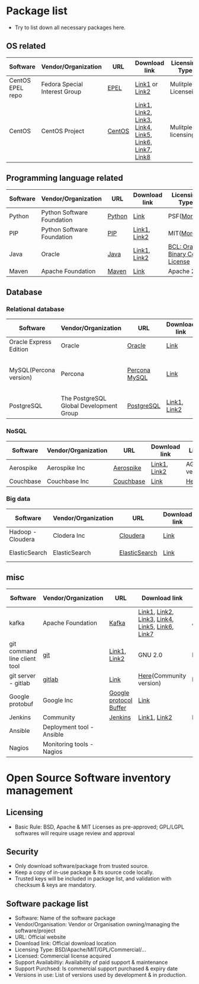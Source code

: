 # Package list 
- Try to list down all necessary packages here.

## OS related
| Software |Vendor/Organization | URL | Download link | Licensing Type |Licensed(Commercial package only) |Support Availability | Support Purchased | Version In use |
|-|-|-|-|-|-|-|-|-|
| CentOS EPEL repo | Fedora Special Interest Group | [EPEL](https://fedoraproject.org/wiki/EPEL) | [Link1](https://dl.fedoraproject.org/pub) or [Link2](http://download.fedoraproject.org/pub) | Mulitple Licenseing | N/A | N/A | N/A | N/A |
| CentOS | CentOS Project | [CentOS](https://www.centos.org/) | [Link1](http://ftp.isu.edu.tw/pub/), [Link2](http://ftp.ksu.edu.tw/pub/), [Link3](http://ftp.yzu.edu.tw/Linux/), [Link4](http://ftp.twaren.net/Linux/), [Link5](http://centos.cs.nctu.edu.tw/), [Link6](http://ftp.tc.edu.tw/Linux/), [Link7](http://ftp.stu.edu.tw/Linux/), [Link8](http://ftp.twaren.net/Linux/) | Mulitple licensing | N/A | N/A | N/A | N/A |

## Programming language related
| Software |Vendor/Organization | URL | Download link | Licensing Type |Licensed(Commercial package only) |Support Availability | Support Purchased | Version In use |
|-|-|-|-|-|-|-|-|-|
| Python | Python Software Foundation | [Python](https://www.python.org) | [Link](https://www.python.org/ftp/python/) | PSF([More...](https://docs.python.org/3/license.html)) | N/A | N/A | N/A | N/A |
| PIP | Python Software Foundation | [PIP](https://pypi.python.org/) | [Link1](https://pypi.python.org/), [Link2](https://pypi.fcio.net/) | MIT([More...](https://en.wikipedia.org/wiki/MIT_License)) | N/A | N/A | N/A | N/A |
| Java | Oracle | [Java](https://www.oracle.com/java/index.html) | [Link1](http://download.oracle.com), [Link2](http://edelivery.oracle.com/) | [BCL: Oracle Binary Code License](http://www.oracle.com/technetwork/java/javase/terms/license/index.html) | N/A | N/A | N/A | N/A |
| Maven | Apache Foundation | [Maven](https://mvnrepository.com) | [Link](https://mvnrepository.com) | Apache 2.0 | N/A | N/A | N/A | N/A |

## Database
### Relational database
| Software | Vendor/Organization | URL | Download link | Licensing Type |Licensed(Commercial package only) |Support Availability | Support Purchased | Version In use |
|-|-|-|-|-|-|-|-|-|
| Oracle Express Edition | Oracle | [Oracle](http://download.oracle.com) | [Link](http://www.oracle.com/technetwork/database/database-technologies/express-edition/downloads/index.html) | OTN([More...](http://www.oracle.com/technetwork/licenses/database-11g-express-license-459621.html)) | N/A | N/A | N/A | 11GR2 |
| MySQL(Percona version) | Percona | [Percona MySQL](http://percona.com/) |[Link](http://percona.com/download) | [Creative Commons Attribution-ShareAlike 2.0 Generic](https://creativecommons.org/licenses/by-sa/2.0/) | N/A | N/A | N/A | N/A |
| PostgreSQL | The PostgreSQL Global Development Group | [PostgreSQL](https://www.postgresql.org/) | [Link1](http://yum.postgresql.org), [Link2](http://download.postgresql.org) |[PostreSQL License](http://www.opensource.org/licenses/postgresql)| N/A | N/A |N/A |N/A |

### NoSQL
| Software |Vendor/Organization | URL | Download link | Licensing Type |Licensed(Commercial package only) |Support Availability | Support Purchased | Version In use |
|-|-|-|-|-|-|-|-|-|
| Aerospike | Aerospike Inc | [Aerospike](http://www.aerospike.com) | [Link1](http://aerospike.com/download/), [Link2](http://aerospike.com/download) | AGPL(Community version) | N/A | N/A | N/A | N/A |
| Couchbase | Couchbase Inc | [Couchbase](https://www.couchbase.com/) | [Link](http://packages.couchbase.com/releases/) | [Here](https://www.couchbase.com/community) | N/A | N/A | N/A | N/A |

### Big data
| Software |Vendor/Organization | URL | Download link | Licensing Type |Licensed(Commercial package only) |Support Availability | Support Purchased | Version In use |
|-|-|-|-|-|-|-|-|-|
| Hadoop - Cloudera | Clodera Inc | [Cloudera](https://www.cloudera.com) | [Link](https://repository.cloudera.com/) | Apache 2.0 | N/A | N/A | N/A | N/A |
| ElasticSearch | ElasticSearch | [ElasticSearch](https://www.elastic.co/) | [Link](https://www.elastic.co/downloads) | Apache 2.0| N/A| N/A | N/A | N/A|

## misc
| Software |Vendor/Organization | URL | Download link | Licensing Type |Licensed(Commercial package only) |Support Availability | Support Purchased | Version In use |
|-|-|-|-|-|-|-|-|-|
| kafka | Apache Foundation | [Kafka](https://kafka.apache.org/) | [Link1](http://apache.stu.edu.tw/), [Link2](http://ftp.mirror.tw/pub), [Link3](http://ftp.tc.edu.tw/pub), [Link4](http://ftp.twaren.net/Unix/), [Link5](http://ftp.tc.edu.tw/pub/Apache), [Link6](ftp://ftp.twaren.net/Unix), [Link7](http://www-eu.apache.org/dist) |Apache 2.0 | N/A |N/A | N/A| N/A |
| git command line client tool | [git](https://git-scm.com) | [Link1](https://git-scm.com/), [Link2](https://sourceforge.net) | GNU 2.0 | N/A | N/A | N/A | N/A |
| git server - gitlab | [gitlab](https://about.gitlab.com) | [Link](https://packages.gitlab.com) | [Here](https://gitlab.com/gitlab-org/gitlab-ce/blob/master/LICENSE)(Community version) | N/A | N/A | N/A | N/A |
| Google protobuf| Google Inc |[Google protocol Buffer](https://developers.google.com/protocol-buffers/) | [Link](https://github.com/google/protobuf) | [Link]https://github.com/google/protobuf/blob/master/LICENSE | N/A | N/A | N/A | N/A |
| Jenkins | Community | [Jenkins](https://jenkins.io/) |[Link1](https://jenkins.io/), [Link2](https://pkg.jenkins.io)| MIT | N/A | N/A | N/A | N/A |
| Ansible | Deployment tool - Ansible |
| Nagios | Monitoring tools - Nagios |

# Open Source Software inventory management

## Licensing
* Basic Rule: BSD, Apache & MIT Licenses as pre-approved; GPL/LGPL softwares will
require usage review and approval

## Security
* Only download software/package from trusted source. 
* Keep a copy of in-use package & its source code locally.
* Trusted keys will be included in package list, and validation with checksum &
  keys are mandatory.

## Software package list
* Software: Name of the software package
* Vendor/Organisation: Vendor or Organisation owning/managing the software/project
* URL: Official website
* Download link: Official download location
* Licensing Type: BSD/Apache/MIT/GPL/Commercial/...
* Licensed: Commercial license acquired
* Support Availabiltiy: Availability of paid support & maintenance
* Support Purchsed: Is commercial support purchased & expiry date
* Versions in use: List of versions used by development & in production.

